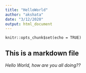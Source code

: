 ```yaml
---
title: "HelloWorld"
author: "akshata"
date: "3/12/2020"
output: html_document
---
```


```{r setup, include=FALSE}
knitr::opts_chunk$set(echo = TRUE)
```

## This is a markdown file

*Hello World, how are you all doing??*